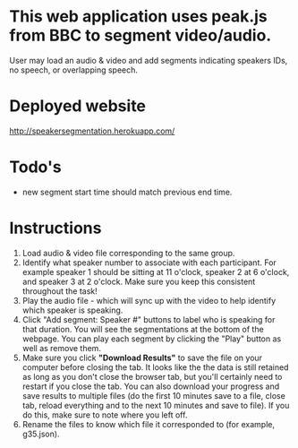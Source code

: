 # This web application uses peak.js from BBC to segment video/audio.
User may load an audio & video and add segments indicating speakers IDs, no speech, or overlapping speech.

# Deployed website
http://speakersegmentation.herokuapp.com/

# Todo's
- new segment start time should match previous end time.

# Instructions
1. Load audio & video file corresponding to the same group.
2. Identify what speaker number to associate with each participant.
For example speaker 1 should be sitting at 11 o'clock, speaker 2 at 6 o'clock, and speaker 3 at 2 o'clock. Make sure you keep this consistent throughout the task!
3. Play the audio file - which will sync up with the video to help identify which speaker is speaking.
4. Click "Add segment: Speaker #" buttons to label who is speaking for that duration. You will see the segmentations at the bottom of the webpage. You can play each segment by clicking the "Play" button as well as remove them.
5. Make sure you click **"Download Results"** to save the file on your computer before closing the tab. It looks like the the data is still retained as long as you don't close the browser tab, but you'll certainly need to restart if you close the tab. You can also download your progress and save results to multiple files (do the first 10 minutes save to a file, close tab, reload everything and to the next 10 minutes and save to file). If you do this, make sure to note where you left off.
6. Rename the files to know which file it corresponded to (for example, g35.json).
